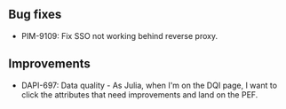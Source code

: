 ## Bug fixes

- PIM-9109: Fix SSO not working behind reverse proxy.

## Improvements

- DAPI-697: Data quality - As Julia, when I'm on the DQI page, I want to click the attributes that need improvements and land on the PEF.
